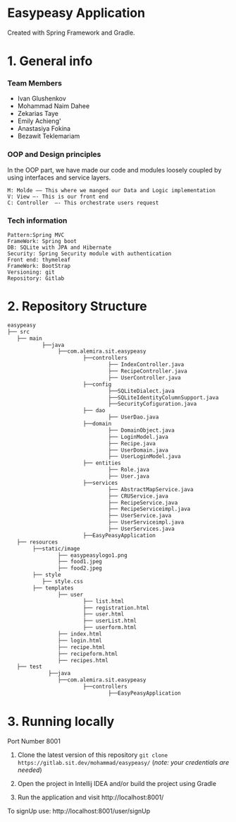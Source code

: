 # Easypeasy Application
Created with Spring Framework and Gradle.

# 1. General info

### Team Members
* Ivan Glushenkov
* Mohammad Naim Dahee
* Zekarias Taye
* Emily Achieng'
* Anastasiya Fokina
* Bezawit Teklemariam


### OOP and Design principles
In the OOP part, we have made our code and modules loosely coupled by using interfaces and service layers.
```
M: Molde —— This where we manged our Data and Logic implementation 
V: View —- This is our front end
C: Controller  —- This orchestrate users request
```

### Tech information
``` 
Pattern:Spring MVC
FrameWork: Spring boot
DB: SQLite with JPA and Hibernate
Security: Spring Security module with authentication
Front end: thymeleaf
FrameWork: BootStrap
Versioning: git
Repository: Gitlab
``` 



# 2. Repository Structure
```bash
easypeasy
├── src
   ├── main
           ├──java
                ├──com.alemira.sit.easypeasy
                        ├──controllers
                                ├── IndexController.java
                                ├── RecipeController.java
                                ├── UserController.java      
                        ├──config
                                ├──SQLiteDialect.java
                                ├──SQLiteIdentityColumnSupport.java
                                ├──SecurityCofiguration.java
                        ├── dao
                                ├── UserDao.java
                        ├──domain
                                ├── DomainObject.java
                                ├── LoginModel.java
                                ├── Recipe.java
                                ├── UserDomain.java
                                ├── UserLoginModel.java
                        ├── entities
                                ├── Role.java
                                ├── User.java
                        ├──services
                                ├── AbstractMapService.java
                                ├── CRUService.java
                                ├── RecipeService.java
                                ├── RecipeServiceimpl.java
                                ├── UserService.java
                                ├── UserServiceimpl.java
                                ├── UserServices.java
                        ├──EasyPeasyApplication
   ├── resources
        ├──static/image
                ├── easypeasylogo1.png
                ├── food1.jpeg
                ├── food2.jpeg
        ├── style
           ├── style.css
        ├── templates
                ├── user
                        ├── list.html
                        ├── registration.html
                        ├── user.html
                        ├── userList.html
                        ├── userform.html
                ├── index.html
                ├── login.html
                ├── recipe.html
                ├── recipeform.html
                ├── recipes.html
   ├── test
             ├──java
                ├──com.alemira.sit.easypeasy
                        ├──controllers
                                ├──EasyPeasyApplication

```

# 3. Running locally
Port Number 8001
1) Clone the latest version of this repository
``` git clone https://gitlab.sit.dev/mohammad/easypeasy/ ``` (_note: your credentials are needed_)

2) Open the project in Intellij IDEA and/or build the project using Gradle

3) Run the application and visit http://localhost:8001/

To signUp use:
http://localhost:8001/user/signUp




